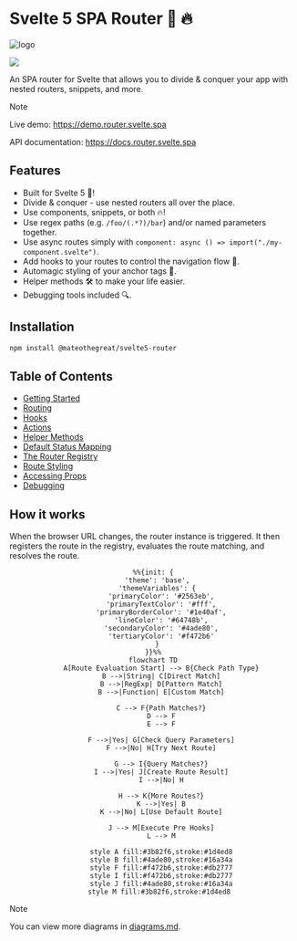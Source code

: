 # Svelte 5 SPA Router 🚀 🔥

![logo](https://raw.githubusercontent.com/mateothegreat/svelte5-router/refs/heads/dev/docs/assets/logo-1000px.png)

<img src="https://raw.githubusercontent.com/mateothegreat/svelte5-router/refs/heads/dev/docs/assets/coverage.svg?sanitize=true" />

An SPA router for Svelte that allows you to divide & conquer your app with nested routers, snippets, and more.

> [!NOTE]
> Live demo: <https://demo.router.svelte.spa>
>
> API documentation: <https://docs.router.svelte.spa>

## Features

- Built for Svelte 5 🚀!
- Divide & conquer - use nested routers all over the place.
- Use components, snippets, or both 🔥!
- Use regex paths (e.g. `/foo/(.*?)/bar`) and/or named parameters together.
- Use async routes simply with `component: async () => import("./my-component.svelte")`.
- Add hooks to your routes to control the navigation flow 🔧.
- Automagic styling of your anchor tags 💄.
- Helper methods 🛠️ to make your life easier.
- Debugging tools included 🔍.

## Installation

```bash
npm install @mateothegreat/svelte5-router
```

## Table of Contents

- [Getting Started](https://github.com/mateothegreat/svelte5-router/blob/main/docs/getting-started.md)
- [Routing](https://github.com/mateothegreat/svelte5-router/blob/main/docs/routing.md)
- [Hooks](https://github.com/mateothegreat/svelte5-router/blob/main/docs/hooks.md)
- [Actions](https://github.com/mateothegreat/svelte5-router/blob/main/docs/actions.md)
- [Helper Methods](https://github.com/mateothegreat/svelte5-router/blob/main/docs/helpers.md)
- [Default Status Mapping](https://github.com/mateothegreat/svelte5-router/blob/main/docs/statuses.md)
- [The Router Registry](https://github.com/mateothegreat/svelte5-router/blob/main/docs/registry.md)
- [Route Styling](https://github.com/mateothegreat/svelte5-router/blob/main/docs/styling.md)
- [Accessing Props](https://github.com/mateothegreat/svelte5-router/blob/main/docs/props.md)
- [Debugging](https://github.com/mateothegreat/svelte5-router/blob/main/docs/debugging.md)

## How it works

When the browser URL changes, the router instance is triggered. It then registers the route in the registry, evaluates the route matching, and resolves the route.

<div align="center">

```mermaid
%%{init: {
  'theme': 'base',
  'themeVariables': {
    'primaryColor': '#2563eb',
    'primaryTextColor': '#fff',
    'primaryBorderColor': '#1e40af',
    'lineColor': '#64748b',
    'secondaryColor': '#4ade80',
    'tertiaryColor': '#f472b6'
  }
}}%%
flowchart TD
    A[Route Evaluation Start] --> B{Check Path Type}
    B -->|String| C[Direct Match]
    B -->|RegExp| D[Pattern Match]
    B -->|Function| E[Custom Match]
    
    C --> F{Path Matches?}
    D --> F
    E --> F
    
    F -->|Yes| G[Check Query Parameters]
    F -->|No| H[Try Next Route]
    
    G --> I{Query Matches?}
    I -->|Yes| J[Create Route Result]
    I -->|No| H
    
    H --> K{More Routes?}
    K -->|Yes| B
    K -->|No| L[Use Default Route]
    
    J --> M[Execute Pre Hooks]
    L --> M
    
    style A fill:#3b82f6,stroke:#1d4ed8
    style B fill:#4ade80,stroke:#16a34a
    style F fill:#f472b6,stroke:#db2777
    style I fill:#f472b6,stroke:#db2777
    style J fill:#4ade80,stroke:#16a34a
    style M fill:#3b82f6,stroke:#1d4ed8 
```

</div>

> [!NOTE]
> You can view more diagrams in [diagrams.md](./docs/diagrams.md).
